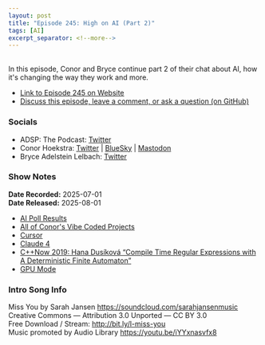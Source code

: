 ```yaml
---
layout: post
title: "Episode 245: High on AI (Part 2)"
tags: [AI]
excerpt_separator: <!--more-->
---
```


<div id="buzzsprout-player-17594993"></div><script src="https://www.buzzsprout.com/1501960/episodes/17594993-episode-245-high-on-ai-part-2.js?container_id=buzzsprout-player-17594993&player=small" type="text/javascript" charset="utf-8"></script>

<br>In this episode, Conor and Bryce continue part 2 of their chat about AI, how it's changing the way they work and more.

<!--more-->

* [Link to Episode 245 on Website](https://adspthepodcast.com/2025/08/01/Episode-245.html)
* [Discuss this episode, leave a comment, or ask a question (on GitHub)](https://github.com/codereport/adsp2/discussions/144)

### Socials
 
* ADSP: The Podcast: [Twitter](https://twitter.com/adspthepodcast)
* Conor Hoekstra: [Twitter](https://twitter.com/code_report) \| [BlueSky](https://bsky.app/profile/codereport.bsky.social) \| [Mastodon](https://mastodon.social/@code_report)
* Bryce Adelstein Lelbach: [Twitter](https://x.com/blelbach)

### Show Notes

**Date Recorded:** 2025-07-01 <br>
**Date Released:** 2025-08-01

* [AI Poll Results](https://codereport.github.io/vibing/ai_polls/poll_results_visualization.html)
* [All of Conor's Vibe Coded Projects](https://codereport.github.io/vibing/)
* [Cursor](https://www.cursor.com/)
* [Claude 4](https://www.anthropic.com/news/claude-4)
* [C++Now 2019: Hana Dusíková “Compile Time Regular Expressions with A Deterministic Finite Automaton”](https://www.youtube.com/watch?v=IO3MO450WX4)    
* [GPU Mode](https://gpumode.com)

### Intro Song Info
 
Miss You by Sarah Jansen https://soundcloud.com/sarahjansenmusic<br>
Creative Commons — Attribution 3.0 Unported — CC BY 3.0<br>
Free Download / Stream: http://bit.ly/l-miss-you<br>
Music promoted by Audio Library https://youtu.be/iYYxnasvfx8<br>
